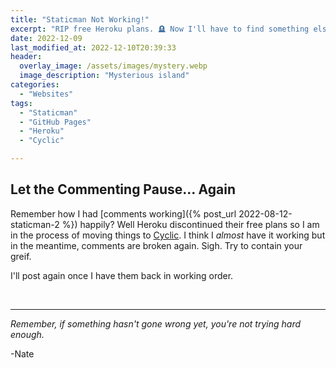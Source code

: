```yaml
---
title: "Staticman Not Working!"
excerpt: "RIP free Heroku plans. 🪦 Now I'll have to find something else"
date: 2022-12-09
last_modified_at: 2022-12-10T20:39:33
header:
  overlay_image: /assets/images/mystery.webp
  image_description: "Mysterious island"
categories:
  - "Websites"
tags:
  - "Staticman"
  - "GitHub Pages"
  - "Heroku"
  - "Cyclic"

---
```


## Let the Commenting Pause... Again

Remember how I had [comments working]({% post_url 2022-08-12-staticman-2 %}) happily? Well Heroku discontinued their free plans so I am in the process of moving things to [Cyclic](https://www.cyclic.sh/). I think I _almost_ have it working but in the meantime, comments are broken again. Sigh. Try to contain your greif. 

I'll post again once I have them back in working order.


<br />

___

_Remember, if something hasn't gone wrong yet, you're not trying hard enough._

-Nate
